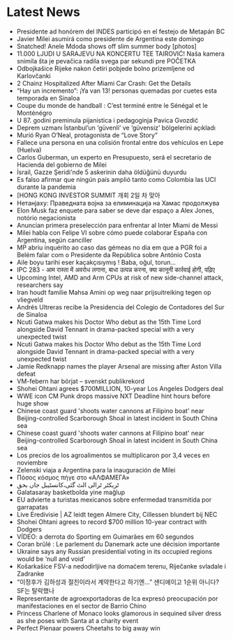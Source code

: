 # Latest News
-  Presidente ad honórem del INDES participó en el festejo de Metapán BC
-  Javier Milei asumirá como presidente de Argentina este domingo
-  Snatched! Anele Mdoda shows off slim summer body [photos]
-  11.000 LJUDI U SARAJEVU NA KONCERTU TEE TAIROVIĆ! Naša kamera snimila šta je pevačica radila svega par sekundi pre POČETKA
-  Odbojkašice Rijeke nakon četiri pobjede bolno prizemljene od Karlovčanki
-  2 Chainz Hospitalized After Miami Car Crash: Get the Details
-  “Hay un incremento”: ¡Ya van 13! personas quemadas por cuetes esta temporada en Sinaloa
-  Coupe du monde de handball : C’est terminé entre le Sénégal et le Monténégro
-  U 87. godini preminula pijanistica i pedagoginja Pavica Gvozdić
-  Deprem uzmanı İstanbul’un ‘güvenli’ ve ‘güvensiz’ bölgelerini açıkladı
-  Murió Ryan O’Neal, protagonista de “Love Story”
-  Fallece una persona en una colisión frontal entre dos vehículos en Lepe (Huelva)
-  Carlos Guberman, un experto en Presupuesto, será el secretario de Hacienda del gobierno de Milei
-  İsrail, Gazze Şeridi'nde 5 askerinin daha öldüğünü duyurdu
-  Es falso afirmar que ningún país amplió tanto como Colombia las UCI durante la pandemia
-  [HONG KONG INVESTOR SUMMIT 개회 2일 차 맞아
-  Нетанјаху: Праведната војна за елиминација на Хамас продолжува
-  Elon Musk faz enquete para saber se deve dar espaço a Alex Jones, notório negacionista
-  Anuncian primera preselección para enfrentar al Inter Miami de Messi
-  Milei habla con Felipe VI sobre cómo puede colaborar España con Argentina, según canciller
-  MP abriu inquérito ao caso das gémeas no dia em que a PGR foi a Belém falar com o Presidente da República sobre António Costa
-  Aile boyu tarihi eser kaçakçısıymış ! Baba, oğul, torun...
-  IPC 283 - आम रास्ता में अवरोध लगाना, बाधा उत्पन्न करना, क्या कानूनी कार्रवाई होगी, पढ़िए
-  Upcoming Intel, AMD and Arm CPUs at risk of new side-channel attack, researchers say
-  Iran houdt familie Mahsa Amini op weg naar prijsuitreiking tegen op vliegveld
-  Andrés Ultreras recibe la Presidencia del Colegio de Contadores del Sur de Sinaloa
-  Ncuti Gatwa makes his Doctor Who debut as the 15th Time Lord alongside David Tennant in drama-packed special with a very unexpected twist
-  Ncuti Gatwa makes his Doctor Who debut as the 15th Time Lord alongside David Tennant in drama-packed special with a very unexpected twist
-  Jamie Redknapp names the player Arsenal are missing after Aston Villa defeat
-  VM-febern har börjat – svenskt publikrekord
-  Shohei Ohtani agrees $700MILLION, 10-year Los Angeles Dodgers deal
-  WWE icon CM Punk drops massive NXT Deadline hint hours before huge show
-  Chinese coast guard 'shoots water cannons at Filipino boat' near Beijing-controlled Scarborough Shoal in latest incident in South China sea
-  Chinese coast guard 'shoots water cannons at Filipino boat' near Beijing-controlled Scarborough Shoal in latest incident in South China sea
-  Los precios de los agroalimentos se multiplicaron por 3,4 veces en noviembre
-  Zelenski viaja a Argentina para la inauguración de Milei
-  Πόσος κόσμος πήγε στο «ΑΛΦΑΜΕΓΑ»
-  ٹریکٹر ٹرالی الٹ گئی،کانسٹیبل جاں بحق
-  Galatasaray basketbolda yine mağlup
-  EU advierte a turistas mexicanos sobre enfermedad transmitida por garrapatas
-  Live Eredivisie | AZ leidt tegen Almere City, Cillessen blundert bij NEC
-  Shohei Ohtani agrees to record $700 million 10-year contract with Dodgers
-  VÍDEO: a derrota do Sporting em Guimarães em 60 segundos
-  Coran brûlé : Le parlement du Danemark acte une décision importante
-  Ukraine says any Russian presidential voting in its occupied regions would be ‘null and void’
-  Košarkašice FSV-a nedodirljive na domaćem terenu, Riječanke svladale i Zadranke
-  “이정후가 김하성과 절친이라서 계약한다고 하기엔…” 샌디에이고 1순위 아니다? SF는 탈락했나
-  Representante de agroexportadoras de Ica expresó preocupación por manifestaciones en el sector de Barrio Chino
-  Princess Charlene of Monaco looks glamorous in sequined silver dress as she poses with Santa at a charity event
-  Perfect Pienaar powers Cheetahs to big away win

